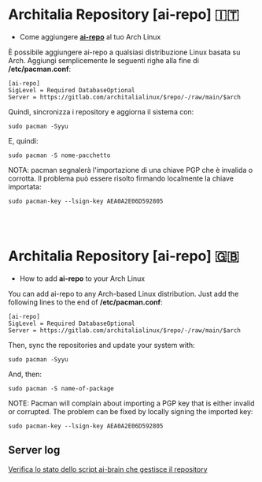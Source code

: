 # Architalia Repository [ai-repo] 🇮🇹

* Come aggiungere [**ai-repo**](https://gitlab.com/architalialinux/ai-repo/-/tree/main/) al tuo Arch Linux

È possibile aggiungere ai-repo a qualsiasi distribuzione Linux basata su Arch. Aggiungi semplicemente le seguenti righe alla fine di **/etc/pacman.conf**:

```
[ai-repo]
SigLevel = Required DatabaseOptional
Server = https://gitlab.com/architalialinux/$repo/-/raw/main/$arch 
```

Quindi, sincronizza i repository e aggiorna il sistema con:

```
sudo pacman -Syyu
```

E, quindi:

```
sudo pacman -S nome-pacchetto
```

NOTA: pacman segnalerà l'importazione di una chiave PGP che è invalida o corrotta. Il problema può essere risolto firmando localmente la chiave importata:

```
sudo pacman-key --lsign-key AEA0A2E06D592805
```
<br><br>

# Architalia Repository [ai-repo] 🇬🇧

* How to add **ai-repo** to your Arch Linux

You can add ai-repo to any Arch-based Linux distribution.  Just add the following lines to the end of **/etc/pacman.conf**:

```
[ai-repo]
SigLevel = Required DatabaseOptional
Server = https://gitlab.com/architalialinux/$repo/-/raw/main/$arch 
```

Then, sync the repositories and update your system with:

```
sudo pacman -Syyu
```

And, then:

```
sudo pacman -S name-of-package
```

NOTE: Pacman will complain about importing a PGP key that is either invalid or corrupted.  The problem can be fixed by locally signing the imported key:

```
sudo pacman-key --lsign-key AEA0A2E06D592805
```

## Server log 
[Verifica lo stato dello script ai-brain che gestisce il repository](https://gitlab.com/architalialinux/ai-repo#server-logs)

